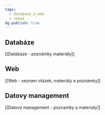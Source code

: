 ```yaml
---
tags:
  - databaze_a_web
  - tomas
dg-publish: true
---
```

## Databáze
[[Databáze - poznámky materiály]]

## Web
[[Web - seznam otázek, materiály a poznámky]]

## Datovy management
[[Datový management - poznamky a materialy]]